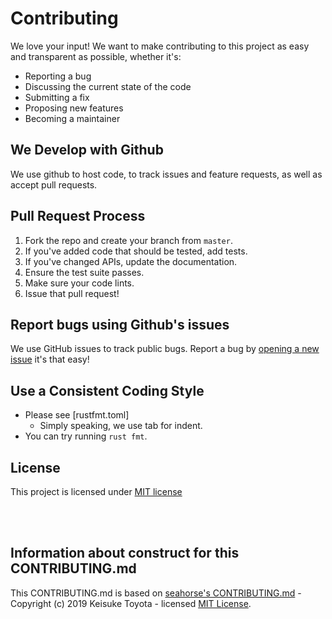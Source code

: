 # Contributing

We love your input! We want to make contributing to this project as easy and transparent as possible, whether it's:

- Reporting a bug
- Discussing the current state of the code
- Submitting a fix
- Proposing new features
- Becoming a maintainer

## We Develop with Github

We use github to host code, to track issues and feature requests, as well as accept pull requests.

## Pull Request Process

1. Fork the repo and create your branch from `master`.
2. If you've added code that should be tested, add tests.
3. If you've changed APIs, update the documentation.
4. Ensure the test suite passes.
5. Make sure your code lints.
6. Issue that pull request!

## Report bugs using Github's issues

We use GitHub issues to track public bugs. Report a bug by [opening a new issue](https://github.com/suquiya/combu/issues/new) it's that easy!

## Use a Consistent Coding Style

- Please see [rustfmt.toml]
  - Simply speaking, we use tab for indent.
- You can try running `rust fmt`.

## License

This project is licensed under [MIT license](./LICENSE)

<br>
<br>

## Information about construct for this CONTRIBUTING.md

This CONTRIBUTING.md is based on [seahorse's CONTRIBUTING.md](https://github.com/ksk001100/seahorse/blob/master/.github/CONTRIBUTING.md) - Copyright (c) 2019 Keisuke Toyota - licensed [MIT License](https://github.com/ksk001100/seahorse/blob/master/LICENSE).
